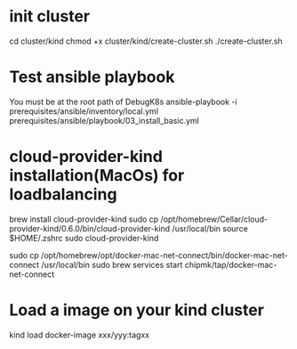 # init cluster

cd cluster/kind
chmod +x cluster/kind/create-cluster.sh
./create-cluster.sh

# Test ansible playbook
You must be at the root path of DebugK8s
ansible-playbook -i prerequisites/ansible/inventory/local.yml prerequisites/ansible/playbook/03_install_basic.yml

# cloud-provider-kind installation(MacOs) for loadbalancing
brew install cloud-provider-kind
sudo cp /opt/homebrew/Cellar/cloud-provider-kind/0.6.0/bin/cloud-provider-kind /usr/local/bin 
source $HOME/.zshrc
sudo cloud-provider-kind 

sudo cp /opt/homebrew/opt/docker-mac-net-connect/bin/docker-mac-net-connect /usr/local/bin
sudo brew services start chipmk/tap/docker-mac-net-connect

# Load a image on your kind cluster
kind load docker-image xxx/yyy:tagxx